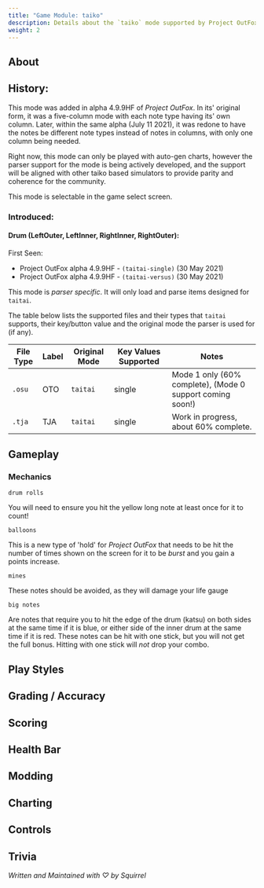 ```yaml
---
title: "Game Module: taiko"
description: Details about the `taiko` mode supported by Project OutFox.
weight: 2
---
```


<!--
insert picture of gameplay 
-->

## About

## History:

This mode was added in alpha 4.9.9HF of _Project OutFox_. In its' original form, it was a five-column mode with each note type having its' own column. Later, within the same alpha (July 11 2021), it was redone to have the notes be different note types instead of notes in columns, with only one column being needed.

Right now, this mode can only be played with auto-gen charts, however the parser support for the mode is being actively developed, and the support will be aligned with other taiko based simulators to provide parity and coherence for the community.

This mode is selectable in the game select screen.

### Introduced:
#### Drum (LeftOuter, LeftInner, RightInner, RightOuter):

First Seen:
 * Project OutFox alpha 4.9.9HF - ``(taitai-single)`` (30 May 2021)
 * Project OutFox alpha 4.9.9HF - ``(taitai-versus)`` (30 May 2021)

This mode is _parser specific_. It will only load and parse items designed for `taitai`. 

The table below lists the supported files and their types that ``taitai`` supports, their key/button value and the original mode the parser is used for (if any).

File Type|Label|Original Mode|Key Values Supported|Notes 
------------|-------------|-------------|-------------|-------------|
 ``.osu`` | OTO | ``taitai`` | single | Mode 1 only (60% complete), (Mode 0 support coming soon!)
 ``.tja`` | TJA | ``taitai`` | single | Work in progress, about 60% complete.

## Gameplay

### Mechanics

``drum rolls`` 

You will need to ensure you hit the yellow long note at least once for it to count!

``balloons`` 

This is a new type of 'hold' for _Project OutFox_ that needs to be hit the number of times shown on the screen for it to be _burst_ and you gain a points increase.

``mines`` 

These notes should be avoided, as they will damage your life gauge

``big notes`` 

Are notes that require you to hit the edge of the drum (katsu) on both sides at the same time if it is blue, or either side of the inner drum at the same time if it is red. These notes can be hit with one stick, but you will not get the full bonus. Hitting with one stick will _not_ drop your combo.


## Play Styles

## Grading / Accuracy

## Scoring

## Health Bar

## Modding

## Charting

## Controls

## Trivia

_Written and Maintained with ♡ by Squirrel_